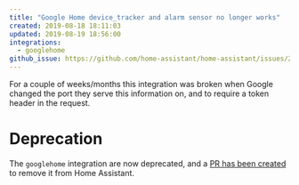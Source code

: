 ```yaml
---
title: "Google Home device_tracker and alarm sensor no longer works"
created: 2019-08-18 18:11:03
updated: 2019-08-19 18:56:00
integrations:
  - googlehome
github_issue: https://github.com/home-assistant/home-assistant/issues/24815
---
```


For a couple of weeks/months this integration was broken when Google changed the port they serve this information on, and to require a token header in the request.

# Deprecation

The `googlehome` integration are now deprecated, and a [PR has been created](https://github.com/home-assistant/home-assistant/pull/26035) to remove it from Home Assistant.
